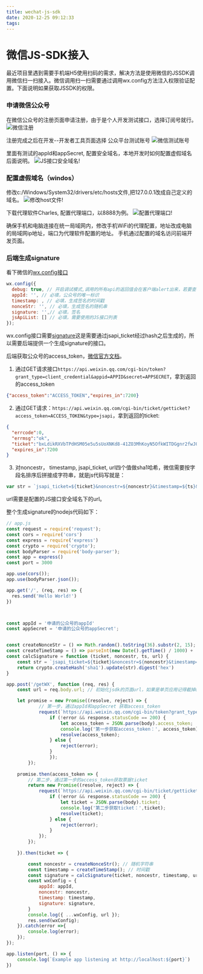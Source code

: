 ```yaml
---
title: wechat-js-sdk
date: 2020-12-25 09:12:33
tags:
---
```


# 微信JS-SDK接入
最近项目里遇到需要手机端H5使用扫码的需求，解决方法是使用微信的JSSDK调用微信扫一扫接入。微信调用扫一扫需要通过调用wx.config方法注入权限验证配置。下面说明如果获取JSSDK的权限。

### 申请微信公众号
在微信公众号的注册页面申请注册，由于是个人开发测试接口，选择订阅号就行。
![微信注册](wx-apply.png "wx-apply")


注册完成之后在开发--开发者工具页面选择 公众平台测试账号
![微信测试账号](wx-test-account.png "wx-test-account")


里面有测试的appId和appSecret, 配置安全域名，本地开发时如何配置虚假域名后面说明。
![JS接口安全域名!](js-sdk-security-host.png "js-sdk-security-host")

### 配置虚假域名（windos）
修改c:/Windows/System32/drivers/etc/hosts文件,把127.0.0.1改成自己定义的域名。
![修改host文件!](modify-host-file.png "modify-host-file")


下载代理软件Charles, 配置代理端口，以8888为例。
![配置代理端口!](proxy-setting.png "proxy-setting")


确保手机和电脑连接在统一局域网内，修改手机WiFi的代理配置，地址改成电脑的局域网ip地址，端口为代理软件配置的地址。
手机通过配置的域名访问前端开发页面。

### 后端生成signature

看下微信的[wx.config接口](https://developers.weixin.qq.com/doc/offiaccount/OA_Web_Apps/JS-SDK.html#4)
```javascript
wx.config({
  debug: true, // 开启调试模式,调用的所有api的返回值会在客户端alert出来，若要查看传入的参数，可以在pc端打开，参数信息会通过log打出，仅在pc端时才会打印。
  appId: '', // 必填，公众号的唯一标识
  timestamp: , // 必填，生成签名的时间戳
  nonceStr: '', // 必填，生成签名的随机串
  signature: '',// 必填，签名
  jsApiList: [] // 必填，需要使用的JS接口列表
});
```
wx.config接口需要[signature](https://developers.weixin.qq.com/doc/offiaccount/OA_Web_Apps/JS-SDK.html#62)这是需要通过jsapi_ticket经过hash之后生成的，所以需要后端提供一个生成signature的接口。


后端获取公众号的access_token，[微信官方文档](https://developers.weixin.qq.com/doc/offiaccount/Basic_Information/Get_access_token.html)。
1. 通过GET请求接口`https://api.weixin.qq.com/cgi-bin/token?grant_type=client_credential&appid=APPID&secret=APPSECRET`，拿到返回的access_token
```json
{"access_token":"ACCESS_TOKEN","expires_in":7200}
```
2. 通过GET请求：`https://api.weixin.qq.com/cgi-bin/ticket/getticket?access_token=ACCESS_TOKEN&type=jsapi`，拿到返回的ticket:
```json
{
  "errcode":0,
  "errmsg":"ok",
  "ticket":"bxLdikRXVbTPdHSM05e5u5sUoXNKd8-41ZO3MhKoyN5OfkWITDGgnr2fwJ0m9E8NYzWKVZvdVtaUgWvsdshFKA",
  "expires_in":7200
}
```
3. 对noncestr， timestamp, jsapi_ticket, url四个值做sha1哈希，微信需要按字段名排序后拼接成字符串，就是js代码写就是：
```javascript
var str = `jsapi_ticket=${ticket}&noncestr=${noncestr}&timestamp=${ts}&url=${url}`;
```
url需要是配置的JS接口安全域名下的url。


整个生成signature的nodejs代码如下：
```javascript
// app.js
const request = require('request');
const cors = require('cors')
const express = require('express')
const crypto = require('crypto');
const bodyParser = require('body-parser');
const app = express()
const port = 3000

app.use(cors());
app.use(bodyParser.json());

app.get('/', (req, res) => {
  res.send('Hello World!')
})



const appId = '申请的公众号的appId'
const appSecret = '申请的公众号的appSecret';


const createNonceStr = () => Math.random().toString(36).substr(2, 15);
const createTimeStamp = () => parseInt(new Date().getTime() / 1000) + '';
const calcSignature = function (ticket, noncestr, ts, url) {
    const str = `jsapi_ticket=${ticket}&noncestr=${noncestr}&timestamp=${ts}&url=${url}`;
    return crypto.createHash('sha1').update(str).digest('hex')
}

app.post('/getWX', function (req, res) {
    const url = req.body.url; // 初始化jsdk的页面url，如果是单页应用记得截掉url的#部分

    let promise = new Promise((resolve, reject) => {
            // 第一步，通过appId和appSecret 获取access_token
            request(`https://api.weixin.qq.com/cgi-bin/token?grant_type=client_credential&appid=${appId}&secret=${appSecret}`, function (error, response, body) {
                if (!error && response.statusCode == 200) { 
                    let access_token = JSON.parse(body).access_token;
                    console.log('第一步获取access_token：', access_token);
                    resolve(access_token);
                } else {
                    reject(error);
                }
                });
        });
    
    promise.then(access_token => {
        // 第二步，通过第一步的access_token获取票据ticket
        return new Promise((resolve, reject) => {
            request(`https://api.weixin.qq.com/cgi-bin/ticket/getticket?access_token=${access_token}&type=jsapi`, function (error, response, body) {
                if (!error && response.statusCode == 200) {
                    let ticket = JSON.parse(body).ticket;
                    console.log('第二步获取ticket：',ticket);
                    resolve(ticket);
                } else {
                    reject(error);
                }
            });
        });
        
    }).then(ticket => {

        const noncestr = createNonceStr(); // 随机字符串
        const timestamp = createTimeStamp(); // 时间戳
        const signature = calcSignature(ticket, noncestr, timestamp, url);  // 通过sha1算法得到签名
        const wxConfig = {
            appId: appId,
            noncestr: noncestr,
            timestamp: timestamp,
            signature: signature,
        }
        console.log({ ...wxConfig, url });
        res.send(wxConfig);
    }).catch(error =>{
        console.log(error);
    });
});

app.listen(port, () => {
    console.log(`Example app listening at http://localhost:${port}`)
})
```